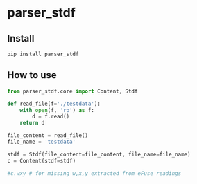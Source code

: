 parser_stdf
================

<!-- WARNING: THIS FILE WAS AUTOGENERATED! DO NOT EDIT! -->

## Install

`pip install parser_stdf`

## How to use

``` python
from parser_stdf.core import Content, Stdf

def read_file(f='./testdata'):
    with open(f, 'rb') as f:
        d = f.read()
    return d

file_content = read_file()
file_name = 'testdata'

stdf = Stdf(file_content=file_content, file_name=file_name)
c = Content(stdf=stdf)

#c.wxy # for missing w,x,y extracted from eFuse readings
```

